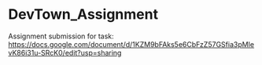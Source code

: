 # DevTown_Assignment
Assignment submission for task: https://docs.google.com/document/d/1KZM9bFAks5e6CbFzZ57GSfia3pMIevK86i31u-SRcK0/edit?usp=sharing
